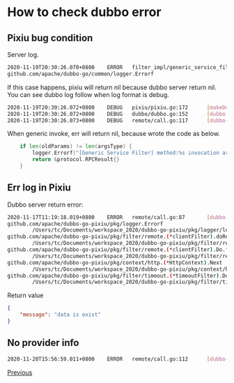 # How to check dubbo error

## Pixiu bug condition

Server log.

```bash
2020-11-19T20:30:26.070+0800    ERROR   filter_impl/generic_service_filter.go:98        [Generic Service Filter] method:GetUserTimeout invocation arguments number was wrong
github.com/apache/dubbo-go/common/logger.Errorf
```

If this case happens, pixiu will return nil because dubbo server return nil. You can see dubbo log follow when log format is debug. 

```bash
2020-11-19T20:30:26.072+0800    DEBUG   pixiu/pixiu.go:172      [makeDubboCallPixiu] result: 0xc0001aeeb0, err: <nil>
2020-11-19T20:30:26.072+0800    DEBUG   dubbo/dubbo.go:152      [dubbo-go-pixiu] dubbo client resp:<nil>
2020-11-19T20:30:26.073+0800    DEBUG   remote/call.go:117      [dubbo-go-pixiu] client call resp:<nil>
```

When generic invoke, err will return nil, because wrote the code as below.

```go
	if len(oldParams) != len(argsType) {
		logger.Errorf("[Generic Service Filter] method:%s invocation arguments number was wrong", methodName)
		return &protocol.RPCResult{}
	}
```

## Err log in Pixiu

Dubbo server return error:

```bash
2020-11-17T11:19:18.019+0800    ERROR   remote/call.go:87       [dubbo-go-pixiu] client call err:data is exist!
github.com/apache/dubbo-go-pixiu/pkg/logger.Errorf
        /Users/tc/Documents/workspace_2020/dubbo-go-pixiu/pkg/logger/logging.go:52
github.com/apache/dubbo-go-pixiu/pkg/filter/remote.(*clientFilter).doRemoteCall
        /Users/tc/Documents/workspace_2020/dubbo-go-pixiu/pkg/filter/remote/call.go:87
github.com/apache/dubbo-go-pixiu/pkg/filter/remote.(*clientFilter).Do.func1
        /Users/tc/Documents/workspace_2020/dubbo-go-pixiu/pkg/filter/remote/call.go:65
github.com/apache/dubbo-go-pixiu/pkg/context/http.(*HttpContext).Next
        /Users/tc/Documents/workspace_2020/dubbo-go-pixiu/pkg/context/http/context.go:54
github.com/apache/dubbo-go-pixiu/pkg/filter/timeout.(*timeoutFilter).Do.func1.1
        /Users/tc/Documents/workspace_2020/dubbo-go-pixiu/pkg/filter/timeout/timeout.go:70
```

Return value

```json
{
    "message": "data is exist"
}
```

## No provider info

```bash
2020-11-20T15:56:59.011+0800    ERROR   remote/call.go:112      [dubbo-go-pixiu] client call err:Failed to invoke the method $invoke. No provider available for the service dubbo://:@:/?interface=com.ic.user.UserProvider&group=test&version=1.0.0 from registry zookeeper://127.0.0.1:2181?group=&registry=zookeeper&registry.label=true&registry.preferred=false&registry.role=0&registry.timeout=3s&registry.ttl=&registry.weight=0&registry.zone=&simplified=false on the consumer 30.11.176.51 using the dubbo version 1.3.0 .Please check if the providers have been started and registered.!
```

[Previous](./dubbo.md)